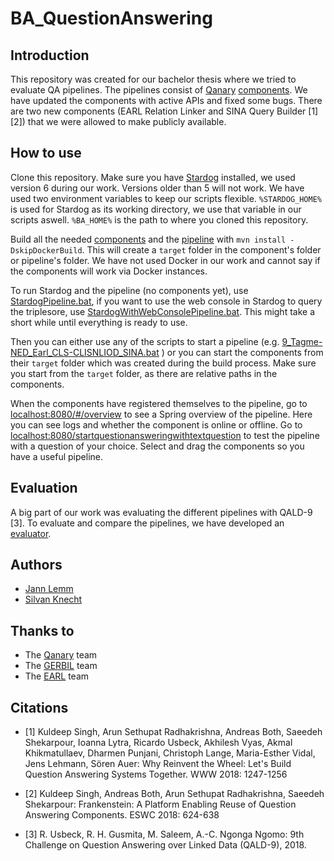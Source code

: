 # BA_QuestionAnswering
## Introduction
This repository was created for our bachelor thesis where we tried to evaluate QA pipelines. The pipelines consist of [Qanary](https://github.com/WDAqua/Qanary) [components](https://github.com/WDAqua/Qanary-question-answering-components). We have updated the components with active APIs and fixed some bugs. There are two new components (EARL Relation Linker and SINA Query Builder [1][2]) that we were allowed to make publicly available.

## How to use
Clone this repository. Make sure you have [Stardog](https://www.stardog.com/) installed, we used version 6 during our work. Versions older than 5 will not work. We have used two environment variables to keep our scripts flexible. 
`%STARDOG_HOME%` is used for Stardog as its working directory, we use that variable in our scripts aswell. `%BA_HOME%` is the path to where you cloned this repository. 

Build all the needed [components](https://github.com/jannlemm0913/BA_QuestionAnswering/tree/master/Qanary-question-answering-components) and the [pipeline](https://github.com/jannlemm0913/BA_QuestionAnswering/tree/master/Qanary/qanary_pipeline-template) with `mvn install -DskipDockerBuild`. This will create a `target` folder in the component's folder or pipeline's folder. We have not used Docker in our work and cannot say if the components will work via Docker instances.

To run Stardog and the pipeline (no components yet), use [StardogPipeline.bat](https://github.com/jannlemm0913/BA_QuestionAnswering/blob/master/StardogPipeline.bat), if you want to use the web console in Stardog to query the triplesore, use [StardogWithWebConsolePipeline.bat](https://github.com/jannlemm0913/BA_QuestionAnswering/blob/master/StardogWithWebConsolePipeline.bat). This might take a short while until everything is ready to use.

Then you can either use any of the scripts to start a pipeline (e.g. [9_Tagme-NED_Earl_CLS-CLISNLIOD_SINA.bat](https://github.com/jannlemm0913/BA_QuestionAnswering/blob/master/9_Tagme-NED_Earl_CLS-CLISNLIOD_SINA.bat) ) or you can start the components from their `target` folder which was created during the build process. Make sure you start from the `target` folder, as there are relative paths in the components. 

When the components have registered themselves to the pipeline, go to [localhost:8080/#/overview](http://localhost:8080/#/overview) to see a Spring overview of the pipeline. Here you can see logs and whether the component is online or offline. Go to [localhost:8080/startquestionansweringwithtextquestion](http://localhost:8080/startquestionansweringwithtextquestion) to test the pipeline with a question of your choice. Select and drag the components so you have a useful pipeline.

## Evaluation
A big part of our work was evaluating the different pipelines with QALD-9 [3]. To evaluate and compare the pipelines, we have developed an [evaluator](https://github.com/silvanknecht/QA_Evaluator). 

## Authors
* [Jann Lemm](https://github.com/jannlemm0913/)
* [Silvan Knecht](https://github.com/silvanknecht/)

## Thanks to
* The [Qanary](https://github.com/WDAqua/Qanary) team
* The [GERBIL](https://github.com/dice-group/gerbil) team
* The [EARL](https://github.com/AskNowQA/EARL/issues) team


## Citations
<ul>
<li>
<p>[1] Kuldeep Singh, Arun Sethupat Radhakrishna, Andreas Both, Saeedeh Shekarpour, Ioanna Lytra, Ricardo Usbeck, Akhilesh Vyas, Akmal Khikmatullaev, Dharmen Punjani, Christoph Lange, Maria-Esther Vidal, Jens Lehmann, Sören Auer:
Why Reinvent the Wheel: Let's Build Question Answering Systems Together. WWW 2018: 1247-1256
</li>
<li>
<p>[2] Kuldeep Singh, Andreas Both, Arun Sethupat Radhakrishna, Saeedeh Shekarpour:
Frankenstein: A Platform Enabling Reuse of Question Answering Components. ESWC 2018: 624-638
</p>
</li>
<li>
<p>[3] R. Usbeck, R. H. Gusmita, M. Saleem, A.-C. Ngonga Ngomo: 9th Challenge on Question Answering over Linked Data (QALD-9), 2018.
</p>
</li>
</ul>
